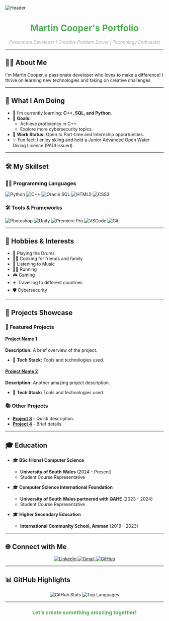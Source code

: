 ![Header](https://via.placeholder.com/1500x400/1E1E2C/FFFFFF?text=Martin+Cooper's+Portfolio)

<div align="center">
  <h1 style="color: #4CAF50;">Martin Cooper's Portfolio</h1>
  <p><em style="color: #AAAAAA;">Passionate Developer | Creative Problem Solver | Technology Enthusiast</em></p>
</div>

---

## 🧑‍💻 About Me

I'm Martin Cooper, a passionate developer who loves to make a difference! I thrive on learning new technologies and taking on creative challenges.

---

## 🚀 What I Am Doing

- 🌱 I’m currently learning: **C++, SQL, and Python**.
- 🎯 **Goals:**
  - Achieve proficiency in C++.
  - Explore more cybersecurity topics.
- 💼 **Work Status:** Open to Part-time and Internship opportunities.
- ✨ Fun fact: I enjoy skiing and hold a Junior Advanced Open Water Diving Licence (PADI issued).

---

## 🛠️ My Skillset

### 👨‍💻 Programming Languages

![Python](https://img.shields.io/badge/Python-3776AB?style=for-the-badge&logo=python&logoColor=white)
![C++](https://img.shields.io/badge/C++-00599C?style=for-the-badge&logo=c%2B%2B&logoColor=white)
![Oracle SQL](https://img.shields.io/badge/Oracle_SQL-F80000?style=for-the-badge&logo=oracle&logoColor=white)
![HTML5](https://img.shields.io/badge/HTML5-E34F26?style=for-the-badge&logo=html5&logoColor=white)
![CSS3](https://img.shields.io/badge/CSS3-1572B6?style=for-the-badge&logo=css3&logoColor=white)

### 🛠️ Tools & Frameworks

![Photoshop](https://img.shields.io/badge/Photoshop-31A8FF?style=for-the-badge&logo=adobephotoshop&logoColor=white)
![Unity](https://img.shields.io/badge/Unity-000000?style=for-the-badge&logo=unity&logoColor=white)
![Premiere Pro](https://img.shields.io/badge/Premiere_Pro-9999FF?style=for-the-badge&logo=adobepremierepro&logoColor=white)
![VSCode](https://img.shields.io/badge/VSCode-007ACC?style=for-the-badge&logo=visualstudiocode&logoColor=white)
![Git](https://img.shields.io/badge/Git-F05032?style=for-the-badge&logo=git&logoColor=white)

---

## 🎨 Hobbies & Interests

- 🥁 Playing the Drums
- 👨‍🍳 Cooking for friends and family
- 🎵 Listening to Music
- 🏃‍♂️ Running
- 🎮 Gaming
- ✈️ Travelling to different countries
- 🛡️ Cybersecurity

---

## 📂 Projects Showcase

### 🌟 Featured Projects

#### [**Project Name 1**](#)
**Description:** A brief overview of the project.
- 🔧 **Tech Stack:** Tools and technologies used.

#### [**Project Name 2**](#)
**Description:** Another amazing project description.
- 🔧 **Tech Stack:** Tools and technologies used.

### 📚 Other Projects

- [**Project 3**](#) - Quick description.
- [**Project 4**](#) - Brief details.

---

## 🎓 Education

- 🎓 **BSc (Hons) Computer Science**
  - **University of South Wales** (2024 - Present)
  - Student Course Representative

- 🎓 **Computer Science International Foundation**
  - **University of South Wales partnered with QAHE** (2023 - 2024)
  - Student Course Representative

- 🎓 **Higher Secondary Education**
  - **International Community School, Amman** (2019 - 2023)

---

## 🌐 Connect with Me

<div align="center">
  <a href="https://linkedin.com/in/martin-c5">
    <img src="https://img.shields.io/badge/LinkedIn-0A66C2?style=for-the-badge&logo=linkedin&logoColor=white" alt="LinkedIn">
  </a>
  <a href="mailto:martin.a.cooper.05@gmail.com">
    <img src="https://img.shields.io/badge/Gmail-D14836?style=for-the-badge&logo=gmail&logoColor=white" alt="Gmail">
  </a>
  <a href="https://github.com/martinc5">
    <img src="https://img.shields.io/badge/GitHub-181717?style=for-the-badge&logo=github&logoColor=white" alt="GitHub">
  </a>
</div>

---

## 📊 GitHub Highlights

<div align="center">

![GitHub Stats](https://github-readme-stats.vercel.app/api?username=martinc5&show_icons=true&theme=tokyonight&hide=issues)
![Top Languages](https://github-readme-stats.vercel.app/api/top-langs/?username=martinc5&layout=compact&theme=tokyonight)

</div>

---

<div align="center">
  <h3 style="color: #4CAF50;">Let’s create something amazing together!</h3>
</div>
